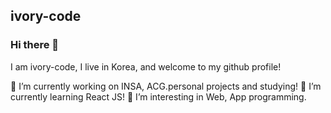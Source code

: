 <!--
**ivory-code/ivory-code** is a ✨ _special_ ✨ repository because its `README.md` (this file) appears on your GitHub profile.

Here are some ideas to get you started:

- 🔭 I’m currently working on ...
- 🌱 I’m currently learning ...
- 👯 I’m looking to collaborate on ...
- 🤔 I’m looking for help with ...
- 💬 Ask me about ...
- 📫 How to reach me: ...
- 😄 Pronouns: ...
- ⚡ Fun fact: ...
-->

## ivory-code

### Hi there 👋

I am ivory-code, I live in Korea, and welcome to my github profile!

🔭 I’m currently working on INSA, ACG.personal projects and studying!
🌱 I’m currently learning React JS!
👀 I’m interesting in Web, App programming.
